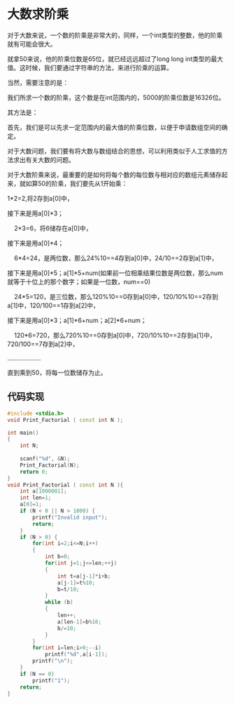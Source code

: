 # 大数求阶乘
对于大数来说，一个数的阶乘是非常大的，同样，一个int类型的整数，他的阶乘就有可能会很大。

就拿50来说，他的阶乘位数是65位，就已经远远超过了long long int类型的最大值。这时候，我们要通过字符串的方法，来进行阶乘的运算。

当然，需要注意的是：

我们所求一个数的阶乘，这个数是在int范围内的，5000的阶乘位数是16326位。

其方法是：

首先，我们是可以先求一定范围内的最大值的阶乘位数，以便于申请数组空间的确定。

对于大数问题，我们要有将大数与数组结合的思想，可以利用类似于人工求值的方法求出有关大数的问题。

对于大数阶乘来说，最重要的是如何将每个数的每位数与相对应的数组元素储存起来，就如算50的阶乘，我们要先从1开始乘：

1*2=2,将2存到a[0]中，

接下来是用a[0]*3；

    2*3=6，将6储存在a[0]中，

接下来是用a[0]*4；

    6*4=24，是两位数，那么24%10==4存到a[0]中，24/10==2存到a[1]中，

接下来是用a[0]*5；a[1]*5+num(如果前一位相乘结果位数是两位数，那么num就等于十位上的那个数字；如果是一位数，num==0)

    24*5=120，是三位数，那么120%10==0存到a[0]中，120/10%10==2存到a[1]中，120/100==1存到a[2]中，

接下来是用a[0]*3；a[1]*6+num；a[2]*6+num；

    120*6=720，那么720%10==0存到a[0]中，720/10%10==2存到a[1]中，720/100==7存到a[2]中，

...................

直到乘到50，将每一位数储存为止。

## 代码实现
```cpp
#include <stdio.h>
void Print_Factorial ( const int N );

int main()
{
    int N;
	
    scanf("%d", &N);
    Print_Factorial(N);
    return 0;
}
void Print_Factorial ( const int N ){
    int a[1000001];
    int len=1;
    a[0]=1;
    if (N < 0 || N > 1000) {
        printf("Invalid input");
        return;
    }
    if (N > 0) {
        for(int i=2;i<=N;i++)
        {
            int b=0;
            for(int j=1;j<=len;++j)
            {
                int t=a[j-1]*i+b;
                a[j-1]=t%10;
                b=t/10;
            }
            while (b)
            {
                len++;
                a[len-1]=b%10;
                b/=10;
            }
        }
        for(int i=len;i>0;--i)
            printf("%d",a[i-1]);
        printf("\n");
    }
    if (N == 0)
        printf("1");
    return;
}
```